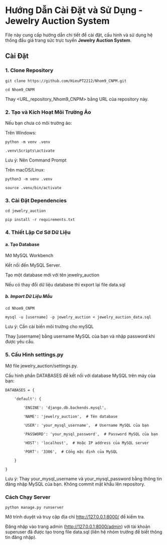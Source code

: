 
# Hướng Dẫn Cài Đặt và Sử Dụng - Jewelry Auction System

File này cung cấp hướng dẫn chi tiết để cài đặt, cấu hình và sử dụng hệ thống đấu giá trang sức trực tuyến **Jewelry Auction System**.

## Cài Đặt

### 1. Clone Repository


```git clone https://github.com/HieuPT2212/Nhom9_CNPM.git```

```cd Nhom9_CNPM```

Thay <URL_repository_Nhom9_CNPM> bằng URL của repository này.

### 2. Tạo và Kích Hoạt Môi Trường Ảo

Nếu bạn chưa có môi trường ảo:

Trên Windows:

```python -m venv .venv```

```.venv\Scripts\activate```

Lưu ý: Nên Command Prompt

Trên macOS/Linux:

```python3 -m venv .venv```

```source .venv/bin/activate```


### 3. Cài Đặt Dependencies

```cd jewelry_auction```

```pip install -r requirements.txt```

### 4. Thiết Lập Cơ Sở Dữ Liệu

#### a. Tạo Database

Mở MySQL Workbench

Kết nối đến MySQL Server.

Tạo một database mới với tên jewelry_auction

Nếu có thay đổi dữ liệu database thì export lại file data.sql

##### b. Import Dữ Liệu Mẫu
```cd Nhom9_CNPM```

```mysql -u [username] -p jewelry_auction < jewelry_auction_data.sql```

Lưu ý: Cần cài biến môi trường cho mySQL

Thay [username] bằng username MySQL của bạn và nhập password khi được yêu cầu.

### 5. Cấu Hình settings.py

Mở file jewelry_auction/settings.py.

Cấu hình phần DATABASES để kết nối với database MySQL trên máy của bạn:

```
DATABASES = {

    'default': {

        'ENGINE': 'django.db.backends.mysql',

        'NAME': 'jewelry_auction',  # Tên database

        'USER': 'your_mysql_username',  # Username MySQL của bạn

        'PASSWORD': 'your_mysql_password',  # Password MySQL của bạn

        'HOST': 'localhost',  # Hoặc IP address của MySQL server

        'PORT': '3306',  # Cổng mặc định của MySQL

    }

}
```

Lưu ý: Thay your_mysql_username và your_mysql_password bằng thông tin đăng nhập MySQL của bạn. Không commit mật khẩu lên repository.

### Cách Chạy Server
```python manage.py runserver```

Mở trình duyệt và truy cập địa chỉ http://127.0.0.1:8000/ để kiểm tra.

Đăng nhập vào trang admin (http://127.0.0.1:8000/admin) với tài khoản superuser đã được tạo trong file data.sql (liên hệ nhóm trưởng để biết thông tin đăng nhập).

